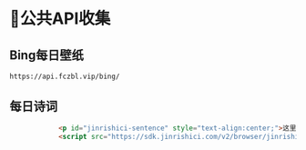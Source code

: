 # 🎃公共API收集

## Bing每日壁纸

`https://api.fczbl.vip/bing/`

## 每日诗词

```html
			<p id="jinrishici-sentence" style="text-align:center;">这里随意</p>
			<script src="https://sdk.jinrishici.com/v2/browser/jinrishici.js" charset="utf-8"></script>
```

